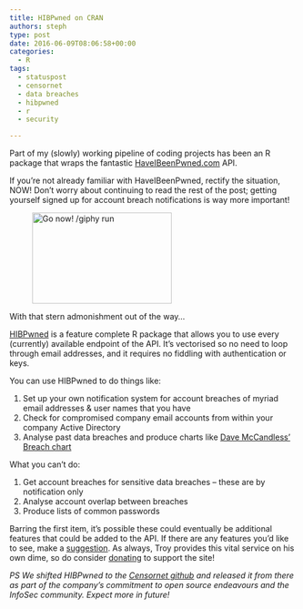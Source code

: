 ```yaml
---
title: HIBPwned on CRAN
authors: steph
type: post
date: 2016-06-09T08:06:58+00:00
categories:
  - R
tags:
  - statuspost
  - censornet
  - data breaches
  - hibpwned
  - r
  - security

---
```

Part of my (slowly) working pipeline of coding projects has been an R package that wraps the fantastic [HaveIBeenPwned.com][1] API.

If you&#8217;re not already familiar with HaveIBeenPwned, rectify the situation, NOW! Don&#8217;t worry about continuing to read the rest of the post; getting yourself signed up for account breach notifications is way more important!<figure style="width: 245px" class="wp-caption alignnone">

[<img src="http://i.giphy.com/3o7ZetIsjtbkgNE1I4.gif" width="245" height="160" alt="Go now! /giphy run" class />][2]</figure> 

With that stern admonishment out of the way&#8230;

[HIBPwned][3] is a feature complete R package that allows you to use every (currently) available endpoint of the API. It&#8217;s vectorised so no need to loop through email addresses, and it requires no fiddling with authentication or keys.

You can use HIBPwned to do things like:

  1. Set up your own notification system for account breaches of myriad email addresses & user names that you have
  2. Check for compromised company email accounts from within your company Active Directory
  3. Analyse past data breaches and produce charts like [Dave McCandless&#8217; Breach chart][4]

What you can&#8217;t do:

  1. Get account breaches for sensitive data breaches &#8211; these are by notification only
  2. Analyse account overlap between breaches
  3. Produce lists of common passwords

Barring the first item, it&#8217;s possible these could eventually be additional features that could be added to the API. If there are any features you&#8217;d like to see, make a [suggestion][5]. As always, Troy provides this vital service on his own dime, so do consider [donating][6] to support the site!

_PS We shifted HIBPwned to the [Censornet github][7] and released it from there as part of the company&#8217;s commitment to open source endeavours and the InfoSec community. Expect more in future!_

 [1]: https://HaveIBeenPwned.com
 [2]: http://i.giphy.com/3o7ZetIsjtbkgNE1I4.gif
 [3]: https://cran.r-project.org/package=HIBPwned
 [4]: http://www.informationisbeautiful.net/visualizations/worlds-biggest-data-breaches-hacks/
 [5]: https://haveibeenpwned.uservoice.com/forums/275398-general
 [6]: https://haveibeenpwned.com/Donate
 [7]: https://github.com/censornet/HIBPwned